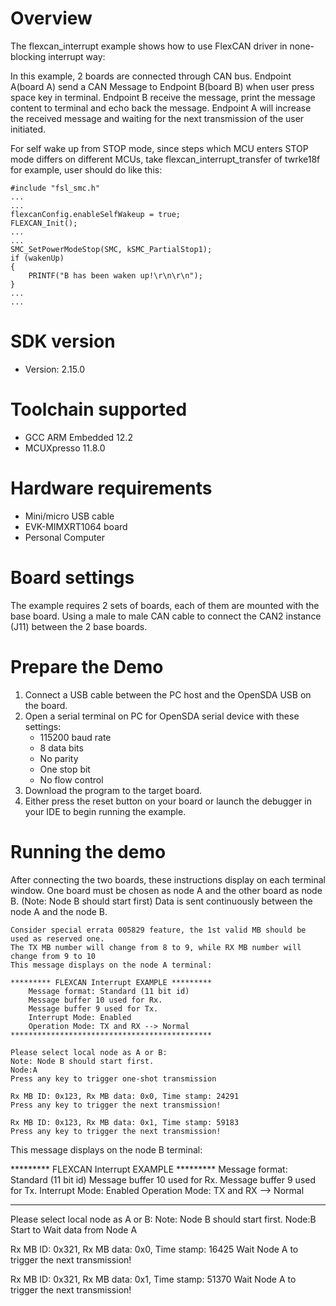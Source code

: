 Overview
========
The flexcan_interrupt example shows how to use FlexCAN driver in none-blocking interrupt way:

In this example, 2 boards are connected through CAN bus. Endpoint A(board A) send a CAN Message to
Endpoint B(board B) when user press space key in terminal. Endpoint B receive the message, print
the message content to terminal and echo back the message. Endpoint A will increase the received
message and waiting for the next transmission of the user initiated.

For self wake up from STOP mode, since steps which MCU enters STOP mode differs on different MCUs,
take flexcan_interrupt_transfer of twrke18f for example, user should do like this:
~~~~~~~~~~~~~~~~~~~~~~~~~~~~~~~~~~~~
#include "fsl_smc.h"
...
...
flexcanConfig.enableSelfWakeup = true;
FLEXCAN_Init();
...
...
SMC_SetPowerModeStop(SMC, kSMC_PartialStop1);
if (wakenUp)
{
    PRINTF("B has been waken up!\r\n\r\n");
}
...
...
~~~~~~~~~~~~~~~~~~~~~~~~~~~~~~~~~~~~

SDK version
===========
- Version: 2.15.0

Toolchain supported
===================
- GCC ARM Embedded  12.2
- MCUXpresso  11.8.0

Hardware requirements
=====================
- Mini/micro USB cable
- EVK-MIMXRT1064 board
- Personal Computer

Board settings
==============
The example requires 2 sets of boards, each of them are mounted with the base board. Using a male to male CAN
cable to connect the CAN2 instance (J11) between the 2 base boards.

Prepare the Demo
================
1. Connect a USB cable between the PC host and the OpenSDA USB on the board.
2. Open a serial terminal on PC for OpenSDA serial device with these settings:
   - 115200 baud rate
   - 8 data bits
   - No parity
   - One stop bit
   - No flow control
3. Download the program to the target board.
4. Either press the reset button on your board or launch the debugger in your IDE to begin running
   the example.

Running the demo
================
After connecting the two boards, these instructions display on each terminal window.
One board must be chosen as node A and the other board as node B. (Note: Node B should start first)
Data is sent continuously between the node A and the node B.

~~~~~~~~~~~~~~~~~~~~~
Consider special errata 005829 feature, the 1st valid MB should be used as reserved one.
The TX MB number will change from 8 to 9, while RX MB number will change from 9 to 10 
This message displays on the node A terminal:

********* FLEXCAN Interrupt EXAMPLE *********
    Message format: Standard (11 bit id)
    Message buffer 10 used for Rx.
    Message buffer 9 used for Tx.
    Interrupt Mode: Enabled
    Operation Mode: TX and RX --> Normal
*********************************************

Please select local node as A or B:
Note: Node B should start first.
Node:A
Press any key to trigger one-shot transmission

Rx MB ID: 0x123, Rx MB data: 0x0, Time stamp: 24291
Press any key to trigger the next transmission!

Rx MB ID: 0x123, Rx MB data: 0x1, Time stamp: 59183
Press any key to trigger the next transmission!
~~~~~~~~~~~~~~~~~~~~~

This message displays on the node B terminal:

********* FLEXCAN Interrupt EXAMPLE *********
    Message format: Standard (11 bit id)
    Message buffer 10 used for Rx.
    Message buffer 9 used for Tx.
    Interrupt Mode: Enabled
    Operation Mode: TX and RX --> Normal
*********************************************

Please select local node as A or B:
Note: Node B should start first.
Node:B
Start to Wait data from Node A

Rx MB ID: 0x321, Rx MB data: 0x0, Time stamp: 16425
Wait Node A to trigger the next transmission!

Rx MB ID: 0x321, Rx MB data: 0x1, Time stamp: 51370
Wait Node A to trigger the next transmission!
~~~~~~~~~~~~~~~~~~~~~
